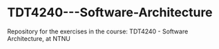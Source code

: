 # TDT4240---Software-Architecture
Repository for the exercises in the course: TDT4240 - Software Architecture, at NTNU
